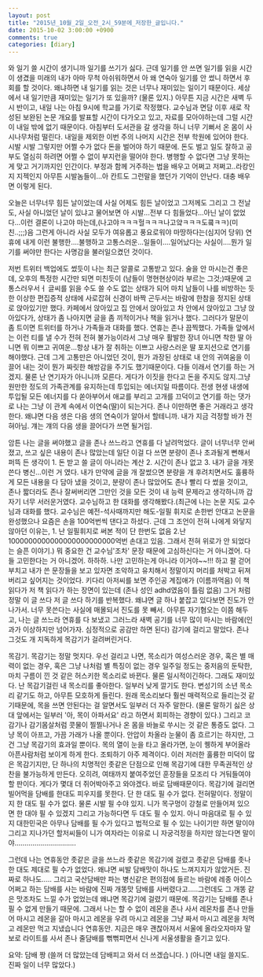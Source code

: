 ```yaml
---
layout: post
title: "2015년_10월_2일_오전_2시_59분에_저장한_글입니다."
date: 2015-10-02 3:00:00 +0900
comments: true 
categories: [diary] 
---
```

와 일기 쓸 시간이 생기니까 일기를 쓰기가 싫다. 근데 일기를 안 쓰면 일기를 읽을 시간이 생겼을 미래의 내가 아마 무척 아쉬워하면서 아 왜 연숙아 일기를 안 썼니 하면서 후회를 할 것이다. 왜냐하면 내 일기를 읽는 것은 너무나 재미있는 일이기 때문이다. 세상에서 내 일기만큼 재미있는 일기가 또 있을까? (물론 있지.) 아무튼 지금 시간은 새벽 두시 반이고, 내일 나는 아침 9시에 학교를 가기로 작정했다. 교수님과 면담 이후 새로 작성된 보완된 논문 개요를 발표할 시간이 다가오고 있고, 자료를 모아야하는데 그럴 시간이 내일 밖에 없기 때문이다. 아침부터 도서관을 갈 생각을 하니 너무 기뻐서 온 몸이 사시나무처럼 떨린다. 내일을 제외한 이번 주의 나머지 시간은 전부 학원에 있어야 한다. 시발 시발 그렇지만 어쩔 수가 없다 돈을 벌어야 하기 때문에. 돈도 벌고 일도 잘하고 공부도 열심히 하려면 어쩔 수 없이 부지런을 떨어야 한다. 병행할 수 없다면 그냥 못하는 게 맞고 거기까지인 인간이다. 부정과 함께 거주하는 법을 배우고 어쩌고 저쩌고..라캉인지 지젝인지 아무튼 시발놈들이...아 칸트도 그런말을 했던가 기억이 안난다. 대충 배우면 이렇게 된다. 

오늘은 너무너무 힘든 날이었는데 사실 어제도 힘든 날이었고 그저께도 그리고 그 전날도, 사실 아니었던 날이 있냐고 물어보면 아 시발...전부 다 힘들었다...아닌 날이 없었다...이런 결론이 나고야 마는데,(나고야ㅋㅋㅋ헐ㅋㅋㅋ나고얔ㅋㅋㅋ도쿜ㅋㅋ)(미친..;;;)음 그런게 아니라 사실 모두가 여유롭고 풍요로워야 마땅하다는(심지어 당위) 연휴에 내게 이런 불행한....불행하고 고통스러운...일들이....일어났다는 사실이....뭔가 일기를 써야만 한다는 사명감을 불러일으켰던 것이다. 

저번 트위터 백업에도 썼듯이 나는 최근 알콜로 고통받고 있다. 술을 안 마시는건 좋은데, 오후의 특정한 시간만 되면 미친듯이 (남들이 명현현상이라 부르는 그것;)때문에 고통스러우서ㅓ 글씨를 읽을 수도 쓸 수도 없는 상태가 되어 마치 남들이 나를 비방하는 듯한 이상한 편집증적 상태에 사로잡혀 신경이 바짝 곤두서는 바람에 한참을 정지된 상태로 앉아있기만 했다. 카페에서 앉아있고 집 안에서 앉아있고 차 안에서 앉아있고 그냥 앉아있다가, 상태가 좀 나아지면 글을 좀 끼적이거나 책을 읽거나 했다. 그러다가 말문이 좀 트이면 트위터를 하거나 가족들과 대화를 했다. 연휴는 존나 끔찍했다. 가족들 앞에서는 이런 티를 낼 수가 전혀 전혀 불가능이라서 그냥 매우 활발한 장녀 아니면 착한 딸 아니면 뭐 이쁘고 귀여운...항상 내가 잘 취하는 이쁘고 사랑스러운 딸 포지션으로 연기를 해야했다. 근데 그게 고통만은 아니었던 것이, 뭔가 과장된 상태로 내 안의 귀여움을 이끌어 내는 것이 뭔가 짜릿한 해방감을 주기도 했기때문이다. 다들 이래서 연기를 하는 거겠지. 물론 난 연기자가 아니니까 모른다. 게다가 이짓을 한다고 돈을 주지도 않지.그냥 원만한 정도의 가족관계를 유지하는데 투입되는 에너지일 따름이다. 전생 현생 내생에 투입될 모든 에너지를 다 쏟아부어서 애교를 부리고 고개를 끄덕이고 연기를 하는 댓가로 나는 그냥 이 관계 속에서 이연숙(딸)이 되는거다. 존나 이만하면 좋은 거래라고 생각한다. 왜냐면 다음 생은 다음 생의 연숙이가 알아서 할테니까. 내가 지금 걱정할 바가 전혀아님. 걔는 걔의 다음 생을 끌어다가 쓰면 될거임.

암튼 나는 글을 써야했고 글을 존나 쓰느라고 연휴를 다 날려먹었다. 글이 너무너무 안써졌고, 쓰고 싶은 내용이 존나 많았는데 일단 이걸 다 쓰면 분량이 존나 초과될게 뻔해서 퍼뜩 든 생각이 1. 돈 받고 쓸 글이 아니라는 계산 2. 시간이 존나 없고 3. 내가 글을 개못쓴다 병신...이런 거 였다. 내가 만약에 글을 개 잘썼으면 분량을 개 후려치면서도 훌륭하게 모든 내용을 다 담아 냈을 것이고, 분량이 존나 많았어도 존나 빨리 다 썼을 것이고, 존나 짧더라도 존나 잘써버리면 그만인 것을 모든 것이 내 능력 문제라고 생각하니까 갑자기 너무 서러운거였다. 교수님하고 한 대화를 생각해봤다.(최근에 나는 논문 지도 교수님과 대화를 했다. 교수님은 예전-석사때까지만 해도-일필 휘지로 손한번 안대고 논문을 완성했으나 요즘은 손을 100억번씩 댄다고 하셨다. 근데 그 조언이 전혀 나에게 와닿지 않아던 이유는, 1. 난 일필휘지로 써본 적이 단 한번도 없음 2.난 1000000000000000000000000억번 손대고 있음. 그래서 전혀 위로가 안 되었다는 슬픈 이야기.) 뭐 중요한 건 교수님'조차' 문장 때문에 고심하신다는 거 아니겠어. 다들 고민한다는 거 아니겠어. 하하하. 나만 고민하는게 아니라 이거야~~!!! 하고 팔 걷어부치고 내가 쓴 문장들을 보고 있자면 조악하고 유치해서 정말이지 머리를 처박고 뒤져버리고 싶어지는 것이었다. 키다리 아저씨를 보면 주인공 계집애가 (이름까먹음) 이 책 읽다가 저 책 읽다가 하는 장면이 있는데 (존나 성인 adhd였음이 틀림 없음) 그거 처럼 정말 이 글 쓰다 저 글 쓰다 하기를 반복했다. 왜냐면 글 하나 붙잡고 있다보면 진도가 안 나가서. 너무 못쓴다는 사실에 매몰되서 진도를 못 빼서. 아무튼 자기혐오는 이쯤 해두고, 나는 글 쓰느라 연휴를 다 보냈고 그러느라 새벽 공기를 너무 많이 마시는 바람에(인과가 이상하지만 넘어가자. 심정적으로 공감만 하면 된다) 감기에 걸리고 말았다. 존나 그것도 개 지독하게 목감기가 걸려버린거다. 

목감기.
목감기는 정말 멋지다. 우선 걸리고 나면, 목소리가 여성스러운 경우, 혹은 별 매력이 없는 경우, 혹은 그냥 나처럼 별 특징이 없는 경우 일주일 정도는 중저음의 둔탁한, 마치 구름이 낀 것 같은 허스키한 목소리로 바뀐다. 물론 일시적이긴하다. 그래도 재미있다. 난 목감기걸린 내 목소리를 좋아한다. 일부러 낮게 깔기도 한다. 변성기의 소년 목소리 같기도 하고, 아무튼 모호하게 들린다. 원래 목소리보다 훨씬 매력적으로 들리는것 같기때문에, 목을 쓰면 안된다는 걸 알면서도 일부러 더 자주 말한다. (물론 말하기 싫은 상대 앞에서는 일부러 '아, 목이 아파서요' 라고 하면서 회피하는 경향이 있다.) 그리고 코감기나 감기몸살처럼 콧물이 찔찔나거나 온 몸을 바늘로 쑤시는 것 같은 통증도 없다. 그냥 목이 아프고, 가끔 가래가 나올 뿐이다. 안압이 차올라 눈물이 좀 흐르기는 하지만, 그건 그냥 목감기의 효과일 뿐이다. 목의 열이 눈을 타고 올라가면, 눈이 퀭하게 부어올라 아픈사람처럼 보이게 하게 한다. 조퇴하기 아주 제격이다. 이러 저러한 훌륭한 미덕이 많은 목감기지만, 단 하나의 치명적인 좃같은 단점으로 인해 목감기에 대한 무족권적인 상찬을 불가능하게 만든다. 오히려, 여태까지 붙여주었던 훈장들을 모조리 다 거둬들여야할 판이다. 게다가 몇대 더 쥐어박아주고 와야겠다. 바로 담배때문이다. 목감기에 걸리면 빌어먹을 담배를 한대도 피우지를 못한다. 단 한 대도 필 수가 없다. 전혀말이다. 정말이지 한 대도 필 수가 없다. 물론 시발 필 수야 있지. 니가 목구멍이 강철로 만들어져 있으면 한 대야 필 수 있겠지 그리고 가능하다면 두 대도 필 수 있지. 아니 마음대로 필 수 있지 대한민국은 아무나 담배를 필 수가 있다고 법적으로 필 수 있는 나이기만 하면 말이야 그리고 지나가던 할저씨들이 니가 여자라는 이유로 니 자궁걱정을 하지만 않는다면 말이야...............................

그런데 나는 연휴동안 좃같은 글을 쓰느라 좃같은 목감기에 걸렸고 좃같은 담배를 좃나 한 대도 제대로 필 수가 없었다. 왜냐면 씨발 담배맛이 하나도 느껴지지가 않았거든.
진짜로 하나도..... 그리고 국산담배만 파는 병신같은 편의점에 들르는 바람에 레종 아이스 어쩌고 하는 담배를 사는 바람에 진짜 개똥맛 담배를 사버렸다고.....그런데도 그 개똥 같은 맛조차도 느낄 수가 없었는데 왜냐면 목감기에 걸렸기 때문에. 목감기는 담배를 존나 필 수 없게 만들기 때문에. 그래서 나는 할 수 없이 레몬을 존나 사서 레몬차를 존나 만들어 마시고 레몬을 갈아 마시고 레몬을 우려 마시고 레몬을 그냥 짜서 마시고 레몬을 처먹고 레몬만 먹고 지냈습니다 연휴동안. 지금은 매우 괜찮아져서 서울에 올라오자마자 말보로 라이트를 사서 존나 줄담배를 뻒뻒피면서 신나게 서울생활을 즐기고 있다.

요약: 담배 짱
(쓸꺼 더 많았는데 담배피고 와서 더 쓰겠습니다. )
(아니면 내일 쓸지도. 진짜 일이 너무 많았다.)


